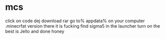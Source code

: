 # mcs
click on code dej download rar
go to% appdata% on your computer
.minecrfat
version
there it is fucking
find sigma5 in the launcher
turn on
the best is Jello
and done honey
